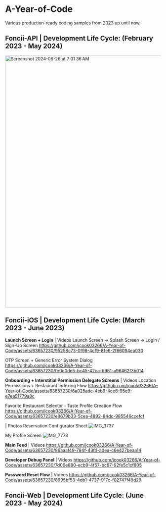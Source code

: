 # A-Year-of-Code
Various production-ready coding samples from 2023 up until now.

## Foncii-API | Development Life Cycle: (February 2023 - May 2024)
<img width="814" alt="Screenshot 2024-06-26 at 7 01 36 AM" src="https://github.com/jcook03266/A-Year-of-Code/assets/63657230/4f85a6d6-b9d4-4513-b8cf-6bb1b2a8a2ca">

## Foncii-iOS | Development Life Cycle: (March 2023 - June 2023)
**Launch Screen + Login**
| Videos
Launch Screen -> Splash Screen -> Login / Sign-Up Screen
https://github.com/jcook03266/A-Year-of-Code/assets/63657230/95258c73-0f98-4cf9-81e6-2f66094ea030

OTP Screen + Generic Error System Dialog
https://github.com/jcook03266/A-Year-of-Code/assets/63657230/fb0e0de5-bc45-42ca-b961-a96462f3b014

**Onboarding + Interstitial Permission Delegate Screens**
| Videos
Location Permissions + Restaurant Indexing Flow
https://github.com/jcook03266/A-Year-of-Code/assets/63657230/6a025adc-4eb9-4ce6-95e9-e7ea51779a8c

Favorite Restaurant Selector - Taste Profile Creation Flow
https://github.com/jcook03266/A-Year-of-Code/assets/63657230/e8679b33-5cea-4892-84dc-985546ccefcf

| Photos
Reservation Configurator Sheet
![IMG_3737](https://github.com/jcook03266/A-Year-of-Code/assets/63657230/66bb68e2-0a48-440a-b78b-c698456feae4)

My Profile Screen
![IMG_7778](https://github.com/jcook03266/A-Year-of-Code/assets/63657230/eb0edcd0-a6ef-4a88-9df2-847bad5fb116)

**Main Feed**
| Videos
https://github.com/jcook03266/A-Year-of-Code/assets/63657230/86aaaf49-784f-43f4-adea-c6e427beaa14

**Developer Debug Panel**
| Videos
https://github.com/jcook03266/A-Year-of-Code/assets/63657230/7d06e880-ecb9-4f57-bc97-92fe5c1cf805

**Password Reset Flow**
| Videos
https://github.com/jcook03266/A-Year-of-Code/assets/63657230/8995bf53-4db1-4737-917c-f02747f49d29


## Foncii-Web | Development Life Cycle: (June 2023 - May 2024)



